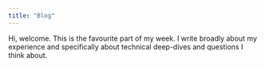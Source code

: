 ```yaml
---
title: "Blog"
---
```


Hi, welcome. This is the favourite part of my week. I write broadly about my experience and specifically about technical deep-dives and questions I think about.

